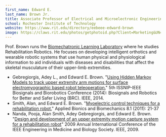 ```yaml
---
first_name: Edward E. 
last_name: Brown Jr.
title: Associate Professor of Electrical and Microelectronic Engineering
school: Rochester Institute of Technology
website: https://www.rit.edu/directory/eebeee-edward-brown
image: https://claws.rit.edu/photos/getphotoid.php?Client=Marketing&UN=eebeee&HASH=a54e597efcb77ebb211a167d68a8f44924461654&T=1596293560
---
```

Prof. Brown runs the [Biomechatronic Learning Laboratory](https://www.rit.edu/kgcoe/electrical/bll/index.html) where he studies Rehabilitation Robotics. He focuses on developing intelligent orthotics and wearable robotic systems that use human physical and physiological information to aid individuals with diseases and disabilities that affect the skeletal musculature of their upper-limb extremities.
* Gebregiorgis, Adey L., and Edward E. Brown. "[Using Hidden Markov Models to track upper extremity arm motions for surface electromyographic based robot teleoperation.](https://ieeexplore.ieee.org/abstract/document/6880975?casa_token=luTWuCW6guoAAAAA:xdJcuRPrsUWZJ9D5GNvE76DNk_aPAMqNLvEUvT3jU2a4_vwBKTAEvhjzgYagvTyeUH6j4kpw4w)" 5th ISSNIP-IEEE Biosignals and Biorobotics Conference (2014): Biosignals and Robotics for Better and Safer Living (BRC). IEEE, 2014.
* Smith, Alan, and Edward E. Brown. "[Myoelectric control techniques for a rehabilitation robot.](https://content.iospress.com/articles/applied-bionics-and-biomechanics/abb014)" Applied Bionics and Biomechanics 8.1 (2011): 21-37
* Nanda, Pooja, Alan Smith, Adey Gebregiorgis, and Edward E. Brown. "[Design and development of an upper extremity motion capture system for a rehabilitation robot](https://ieeexplore.ieee.org/abstract/document/5332459?casa_token=Km9rebGr3zwAAAAA:9lFHPQ4Pq8y6i7jXwYzERp_L9WLqqDto5_sqa9uUosV4gopsSs7L-Lx1AKGyXX1gX-GuoLC5zg)" 2009 Annual International Conference of the IEEE Engineering in Medicine and Biology Society. IEEE, 2009.
